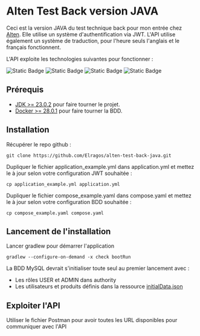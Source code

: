 # Alten Test Back version JAVA

Ceci est la version JAVA du test technique back pour mon entrée chez [Alten](https://www.alten.fr/).
Elle utilise un système d'authentification via JWT.
L'API utilise également un système de traduction, pour l'heure seuls l'anglais et le français fonctionnent.

L'API exploite les technologies suivantes pour fonctionner :

![Static Badge](https://img.shields.io/badge/JDK-23.0.2-green?style=flat)
![Static Badge](https://img.shields.io/badge/Spring-3.4.3-green?style=flat)
![Static Badge](https://img.shields.io/badge/Docker-28.0.1-green?style=flat)
![Static Badge](https://img.shields.io/badge/gradle-8.12.1-green?style=flat)


## Prérequis

* [JDK >= 23.0.2](https://www.oracle.com/fr/java/technologies/downloads/) pour faire tourner le projet.
* [Docker >= 28.0.1](https://www.docker.com/) pour faire tourner la BDD.

## Installation

Récupérer le repo github : 
```
git clone https://github.com/Elragos/alten-test-back-java.git
```
Dupliquer le fichier application_example.yml dans application.yml et mettez 
le à jour selon votre configuration JWT souhaitée :
```
cp application_example.yml application.yml
```
Dupliquer le fichier compose_example.yaml dans compose.yaml et mettez 
le à jour selon votre configuration BDD souhaitée :
```
cp compose_example.yaml compose.yaml
```

## Lancement de l'installation

Lancer gradlew pour démarrer l'application
```
gradlew --configure-on-demand -x check bootRun
```

La BDD MySQL devrait s'initialiser toute seul au premier lancement avec :
* Les rôles USER et ADMIN dans authority
* Les utilisateurs et produits définis dans la ressource [initialData.json](https://github.com/Elragos/alten-test-back-java/blob/main/src/main/resources/initialData.json)

## Exploiter l'API

Utiliser le fichier Postman pour avoir toutes les URL disponibles pour communiquer avec l'API

